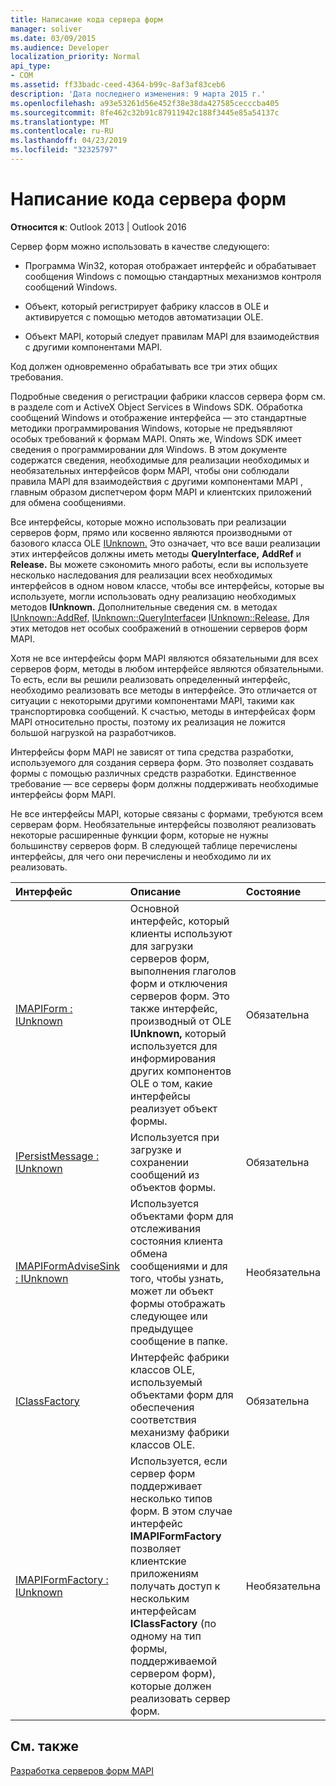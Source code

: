 ```yaml
---
title: Написание кода сервера форм
manager: soliver
ms.date: 03/09/2015
ms.audience: Developer
localization_priority: Normal
api_type:
- COM
ms.assetid: ff33badc-ceed-4364-b99c-8af3af83ceb6
description: 'Дата последнего изменения: 9 марта 2015 г.'
ms.openlocfilehash: a93e53261d56e452f38e38da427585cecccba405
ms.sourcegitcommit: 8fe462c32b91c87911942c188f3445e85a54137c
ms.translationtype: MT
ms.contentlocale: ru-RU
ms.lasthandoff: 04/23/2019
ms.locfileid: "32325797"
---
```

# <a name="writing-form-server-code"></a>Написание кода сервера форм

  
  
**Относится к**: Outlook 2013 | Outlook 2016 
  
Сервер форм можно использовать в качестве следующего: 
  
- Программа Win32, которая отображает интерфейс и обрабатывает сообщения Windows с помощью стандартных механизмов контроля сообщений Windows.
    
- Объект, который регистрирует фабрику классов в OLE и активируется с помощью методов автоматизации OLE.
    
- Объект MAPI, который следует правилам MAPI для взаимодействия с другими компонентами MAPI.
    
 Код должен одновременно обрабатывать все три этих общих требования. 
  
Подробные сведения о регистрации фабрики классов сервера форм см. в разделе com и ActiveX Object Services в Windows SDK. Обработка сообщений Windows и отображение интерфейса — это стандартные методики программирования Windows, которые не предъявляют особых требований к формам MAPI. Опять же, Windows SDK имеет сведения о программировании для Windows. В этом документе содержатся сведения, необходимые для реализации необходимых и необязательных интерфейсов форм MAPI, чтобы они соблюдали правила MAPI для взаимодействия с другими компонентами MAPI , главным образом диспетчером форм MAPI и клиентских приложений для обмена сообщениями.
  
Все интерфейсы, которые можно использовать при реализации серверов форм, прямо или косвенно являются производными от базового класса OLE [IUnknown.](https://msdn.microsoft.com/library/33f1d79a-33fc-4ce5-a372-e08bda378332%28Office.15%29.aspx) Это означает, что все ваши реализации этих интерфейсов должны иметь методы **QueryInterface,** **AddRef** и **Release.** Вы можете сэкономить много работы, если вы используете несколько наследования для реализации всех необходимых интерфейсов в одном новом классе, чтобы все интерфейсы, которые вы используете, могли использовать одну реализацию необходимых методов **IUnknown.** Дополнительные сведения см. в методах [IUnknown::AddRef,](https://msdn.microsoft.com/library/b4316efd-73d4-4995-b898-8025a316ba63%28Office.15%29.aspx) [IUnknown::QueryInterface](https://msdn.microsoft.com/library/54d5ff80-18db-43f2-b636-f93ac053146d%28Office.15%29.aspx)и [IUnknown::Release.](https://msdn.microsoft.com/library/4b494c6f-f0ee-4c35-ae45-ed956f40dc7a%28Office.15%29.aspx) Для этих методов нет особых соображений в отношении серверов форм MAPI. 
  
Хотя не все интерфейсы форм MAPI являются обязательными для всех серверов форм, методы в любом интерфейсе являются обязательными. То есть, если вы решили реализовать определенный интерфейс, необходимо реализовать все методы в интерфейсе. Это отличается от ситуации с некоторыми другими компонентами MAPI, такими как транспортировка сообщений. К счастью, методы в интерфейсах форм MAPI относительно просты, поэтому их реализация не ложится большой нагрузкой на разработчиков.
  
Интерфейсы форм MAPI не зависят от типа средства разработки, используемого для создания сервера форм. Это позволяет создавать формы с помощью различных средств разработки. Единственное требование — все серверы форм должны поддерживать необходимые интерфейсы форм MAPI.
  
Не все интерфейсы MAPI, которые связаны с формами, требуются всем серверам форм. Необязательные интерфейсы позволяют реализовать некоторые расширенные функции форм, которые не нужны большинству серверов форм. В следующей таблице перечислены интерфейсы, для чего они перечислены и необходимо ли их реализовать.
  
|**Интерфейс**|**Описание**|**Состояние**|
|:-----|:-----|:-----|
|[IMAPIForm : IUnknown](imapiformiunknown.md) <br/> |Основной интерфейс, который клиенты используют для загрузки серверов форм, выполнения глаголов форм и отключения серверов форм. Это также интерфейс, производный от OLE **IUnknown,** который используется для информирования других компонентов OLE о том, какие интерфейсы реализует объект формы.  <br/> |Обязательна  <br/> |
|[IPersistMessage : IUnknown](ipersistmessageiunknown.md) <br/> |Используется при загрузке и сохранении сообщений из объектов формы.  <br/> |Обязательна  <br/> |
|[IMAPIFormAdviseSink : IUnknown](imapiformadvisesinkiunknown.md) <br/> |Используется объектами форм для отслеживания состояния клиента обмена сообщениями и для того, чтобы узнать, может ли объект формы отображать следующее или предыдущее сообщение в папке.  <br/> |Необязательна  <br/> |
|[IClassFactory](https://msdn.microsoft.com/library/f624f833-2b69-43bc-92cd-c4ecbe6051c5%28Office.15%29.aspx) <br/> |Интерфейс фабрики классов OLE, используемый объектами форм для обеспечения соответствия механизму фабрики классов OLE.  <br/> |Обязательна  <br/> |
|[IMAPIFormFactory : IUnknown](imapiformfactoryiunknown.md) <br/> |Используется, если сервер форм поддерживает несколько типов форм. В этом случае интерфейс **IMAPIFormFactory** позволяет клиентские приложениям получать доступ к нескольким интерфейсам **IClassFactory** (по одному на тип формы, поддерживаемой сервером форм), которые должен реализовать сервер форм.  <br/> |Необязательна  <br/> |
   
## <a name="see-also"></a>См. также



[Разработка серверов форм MAPI](developing-mapi-form-servers.md)

